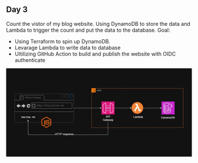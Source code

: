 ## Day 3

Count the vistor of my blog website. Using DynamoDB to store the data and Lambda to trigger the count and put the data to the database.
Goal:
- Using Terraform to spin up DynamoDB.
- Levarage Lambda to write data to database
- Ultilizing GitHub Action to build and publish the website with OIDC authenticate

![architecture](./diagram.jpg)